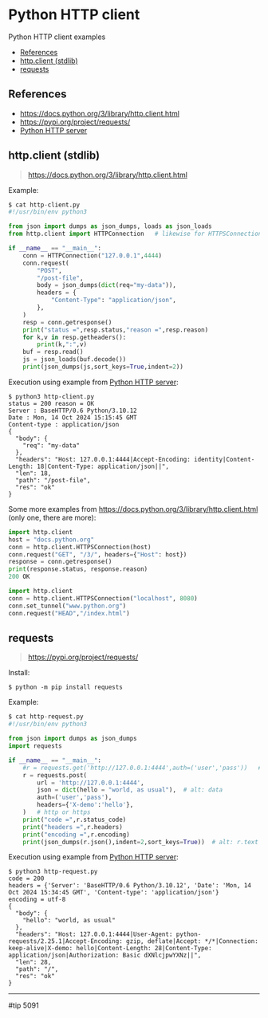 # Python HTTP client

Python HTTP client examples

- [References](https://gist.github.com/sfmunoz/fcb08d624b27128111e1961f5b143051#references)
- [http.client (stdlib)](https://gist.github.com/sfmunoz/fcb08d624b27128111e1961f5b143051#httpclient-stdlib)
- [requests](https://gist.github.com/sfmunoz/fcb08d624b27128111e1961f5b143051#requests)

## References

- https://docs.python.org/3/library/http.client.html
- https://pypi.org/project/requests/
- [Python HTTP server](https://gist.github.com/sfmunoz/47b9e237776f491f71dcf8726b780ee6)

## http.client (stdlib)

> https://docs.python.org/3/library/http.client.html

Example:

```python
$ cat http-client.py
#!/usr/bin/env python3

from json import dumps as json_dumps, loads as json_loads
from http.client import HTTPConnection   # likewise for HTTPSConnection

if __name__ == "__main__":
    conn = HTTPConnection("127.0.0.1",4444)
    conn.request(
        "POST",
        "/post-file",
        body = json_dumps(dict(req="my-data")),
        headers = {
            "Content-Type": "application/json",
        },
    )
    resp = conn.getresponse()
    print("status =",resp.status,"reason =",resp.reason)
    for k,v in resp.getheaders():
        print(k,":",v)
    buf = resp.read()
    js = json_loads(buf.decode())
    print(json_dumps(js,sort_keys=True,indent=2))
```

Execution using example from [Python HTTP server](https://gist.github.com/sfmunoz/47b9e237776f491f71dcf8726b780ee6):

```
$ python3 http-client.py
status = 200 reason = OK
Server : BaseHTTP/0.6 Python/3.10.12
Date : Mon, 14 Oct 2024 15:15:45 GMT
Content-type : application/json
{
  "body": {
    "req": "my-data"
  },
  "headers": "Host: 127.0.0.1:4444|Accept-Encoding: identity|Content-Length: 18|Content-Type: application/json||",
  "len": 18,
  "path": "/post-file",
  "res": "ok"
}
```

Some more examples from https://docs.python.org/3/library/http.client.html (only one, there are more):

```python
import http.client
host = "docs.python.org"
conn = http.client.HTTPSConnection(host)
conn.request("GET", "/3/", headers={"Host": host})
response = conn.getresponse()
print(response.status, response.reason)
200 OK
```
```python
import http.client
conn = http.client.HTTPSConnection("localhost", 8080)
conn.set_tunnel("www.python.org")
conn.request("HEAD","/index.html")
```

## requests

> https://pypi.org/project/requests/

Install:

```
$ python -m pip install requests
```

Example:

```python
$ cat http-request.py
#!/usr/bin/env python3

from json import dumps as json_dumps
import requests

if __name__ == "__main__":
    #r = requests.get('http://127.0.0.1:4444',auth=('user','pass'))   # http or https
    r = requests.post(
        url = 'http://127.0.0.1:4444',
        json = dict(hello = "world, as usual"),  # alt: data
        auth=('user','pass'),
        headers={'X-demo':'hello'},
    )   # http or https
    print("code =",r.status_code)
    print("headers =",r.headers)
    print("encoding =",r.encoding)
    print(json_dumps(r.json(),indent=2,sort_keys=True))  # alt: r.text
```

Execution using example from [Python HTTP server](https://gist.github.com/sfmunoz/47b9e237776f491f71dcf8726b780ee6):

```
$ python3 http-request.py
code = 200
headers = {'Server': 'BaseHTTP/0.6 Python/3.10.12', 'Date': 'Mon, 14 Oct 2024 15:34:45 GMT', 'Content-type': 'application/json'}
encoding = utf-8
{
  "body": {
    "hello": "world, as usual"
  },
  "headers": "Host: 127.0.0.1:4444|User-Agent: python-requests/2.25.1|Accept-Encoding: gzip, deflate|Accept: */*|Connection: keep-alive|X-demo: hello|Content-Length: 28|Content-Type: application/json|Authorization: Basic dXNlcjpwYXNz||",
  "len": 28,
  "path": "/",
  "res": "ok"
}
```

---

#tip 5091